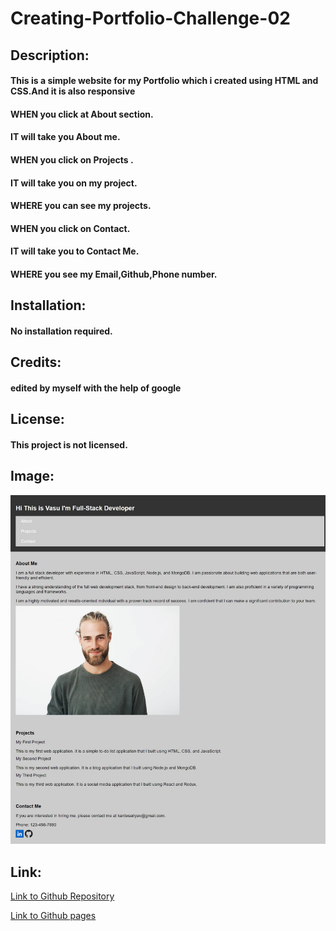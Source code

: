 # Creating-Portfolio-Challenge-02
## Description:
#### This is a simple website for my Portfolio which i created using HTML and CSS.And it is also responsive 
#### WHEN you click at About  section. 
#### IT will take you About me.
#### WHEN you click on Projects .
#### IT will take you on my project.
#### WHERE you can see my projects.
#### WHEN you click on Contact.
#### IT will take you to Contact Me.
#### WHERE you see my Email,Github,Phone number.

## Installation:
#### No installation required.

## Credits:
#### edited by myself with the help of google 

## License:
#### This project is not licensed.

## Image:
![Screenshot of website](./assets/images/Web%20capture_14-5-2023_202446_127.0.0.1.jpeg)

## Link:

[Link to Github Repository](https://github.com/VASUK-09/Creating-Portfolio-Challenge-02.git)

[Link to Github pages](https://vasuk-09.github.io/Creating-Portfolio-Challenge-02/)